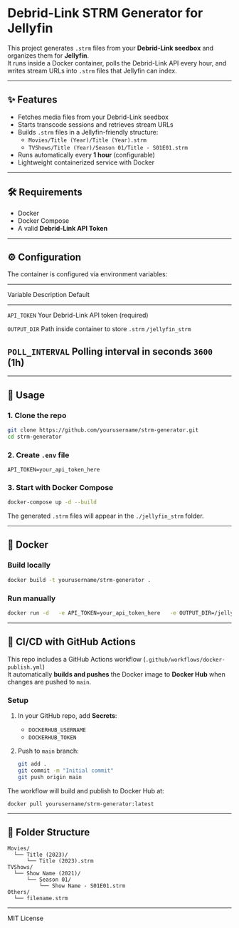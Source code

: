 # Debrid-Link STRM Generator for Jellyfin

This project generates `.strm` files from your **Debrid-Link seedbox**
and organizes them for **Jellyfin**.\
It runs inside a Docker container, polls the Debrid-Link API every hour,
and writes stream URLs into `.strm` files that Jellyfin can index.

------------------------------------------------------------------------

## ✨ Features

-   Fetches media files from your Debrid-Link seedbox
-   Starts transcode sessions and retrieves stream URLs
-   Builds `.strm` files in a Jellyfin-friendly structure:
    -   `Movies/Title (Year)/Title (Year).strm`
    -   `TVShows/Title (Year)/Season 01/Title - S01E01.strm`
-   Runs automatically every **1 hour** (configurable)
-   Lightweight containerized service with Docker

------------------------------------------------------------------------

## 🛠 Requirements

-   Docker
-   Docker Compose
-   A valid **Debrid-Link API Token**

------------------------------------------------------------------------

## ⚙️ Configuration

The container is configured via environment variables:

  ----------------------------------------------------------------------------
  Variable          Description                             Default
  ----------------- --------------------------------------- ------------------
  `API_TOKEN`       Your Debrid-Link API token              (required)

  `OUTPUT_DIR`      Path inside container to store `.strm`  `/jellyfin_strm`

  `POLL_INTERVAL`   Polling interval in seconds             `3600` (1h)
  ----------------------------------------------------------------------------

------------------------------------------------------------------------

## 🚀 Usage

### 1. Clone the repo

``` bash
git clone https://github.com/yourusername/strm-generator.git
cd strm-generator
```

### 2. Create `.env` file

``` env
API_TOKEN=your_api_token_here
```

### 3. Start with Docker Compose

``` bash
docker-compose up -d --build
```

The generated `.strm` files will appear in the `./jellyfin_strm` folder.

------------------------------------------------------------------------

## 🐳 Docker

### Build locally

``` bash
docker build -t yourusername/strm-generator .
```

### Run manually

``` bash
docker run -d   -e API_TOKEN=your_api_token_here   -e OUTPUT_DIR=/jellyfin_strm   -e POLL_INTERVAL=3600   -v $(pwd)/jellyfin_strm:/jellyfin_strm   yourusername/strm-generator
```

------------------------------------------------------------------------

## 🔄 CI/CD with GitHub Actions

This repo includes a GitHub Actions workflow
(`.github/workflows/docker-publish.yml`)\
It automatically **builds and pushes** the Docker image to **Docker
Hub** when changes are pushed to `main`.

### Setup

1.  In your GitHub repo, add **Secrets**:

    -   `DOCKERHUB_USERNAME`
    -   `DOCKERHUB_TOKEN`

2.  Push to `main` branch:

    ``` bash
    git add .
    git commit -m "Initial commit"
    git push origin main
    ```

The workflow will build and publish to Docker Hub at:

    docker pull yourusername/strm-generator:latest

------------------------------------------------------------------------

## 📂 Folder Structure

    Movies/
      └── Title (2023)/
          └── Title (2023).strm
    TVShows/
      └── Show Name (2021)/
          └── Season 01/
              └── Show Name - S01E01.strm
    Others/
      └── filename.strm

------------------------------------------------------------------------



MIT License
